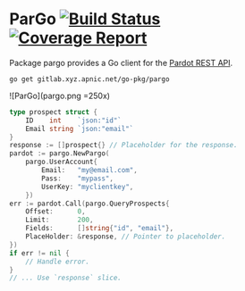 # ParGo [![Build Status](https://gitlab.xyz.apnic.net/go-pkg/pardot/badges/master/build.svg)](https://gitlab.xyz.apnic.net/go-pkg/pardot/commits/master) [![Coverage Report](https://gitlab.xyz.apnic.net/go-pkg/pardot/badges/master/coverage.svg)](https://gitlab.xyz.apnic.net/go-pkg/pardot/commits/master)

Package pargo provides a Go client for the [Pardot REST API](http://developer.pardot.com).

`go get gitlab.xyz.apnic.net/go-pkg/pargo`

![ParGo](pargo.png =250x)

```go
type prospect struct {
    ID    int    `json:"id"`
    Email string `json:"email"`
}
response := []prospect{} // Placeholder for the response.
pardot := pargo.NewPargo(
    pargo.UserAccount{
        Email:   "my@email.com",
        Pass:    "mypass",
        UserKey: "myclientkey",
    })
err := pardot.Call(pargo.QueryProspects{
    Offset:      0,
    Limit:       200,
    Fields:      []string{"id", "email"},
    PlaceHolder: &response, // Pointer to placeholder.
})
if err != nil {
    // Handle error.
}
// ... Use `response` slice.
```
